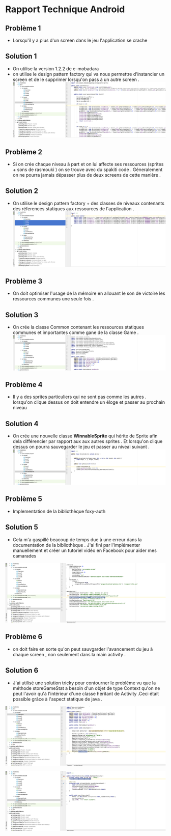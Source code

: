 # Rapport Technique Android

## Problème 1

* Lorsqu'il y a plus d'un screen dans le jeu l'application se crache

## Solution 1

* On utilise la version 1.2.2 de e-mobadara
* on utilise le design pattern factory qui va nous permettre d'instancier un screen et de le supprimer lorsqu'on pass à un autre screen .
![Image of Yaktocat](sol1.png)

## Problème 2

* Si on crée chaque niveau à part et on lui affecte ses ressources (sprites + sons de rasmouki ) on se trouve avec du spakiti code  . Géneralement on ne pourra jamais dépasser plus de deux screens de cette manière .

## Solution 2

* On utilise le design pattern factory + des classes de niveaux contenants des réferences statiques aux ressources de l'application .
![Image of Yaktocat](sol2.png)

## Problème 3 

 * On doit optimiser l'usage de la mémoire en allouant le son de victoire les ressources communes une seule fois .

## Solution 3

 * On crée la classe Common contenant les ressources statiques communes et importantes comme gane de la classe Game .
 ![Image of Yaktocat](sol3.png)
## Problème 4
 
 * Il y a des sprites particuliers qui ne sont pas comme les autres . lorsqu'on clique dessus on doit entendre un éloge et passer au prochain niveau

## Solution 4

 * On crée une nouvelle classe **WinnableSprite** qui hérite de Sprite afin dela différencier par rapport aux aux autres sprites . Et lorsqu'on clique dessus on pourra sauvegarder le jeu et passer au niveai suivant .
![Image of Yaktocat](sol4.png)




## Problème 5

 * Implementation de la bibliothèque foxy-auth

## Solution 5

 * Cela m'a gaspillé beacoup de temps due à une erreur dans la documentation de la bibliothèque . J'ai fini par l'implémenter manuellement et créer un tutoriel vidéo en Facebook pour aider mes camarades 

 ![Image of Yaktocat](sol5.png)

## Problème 6

 * on doit faire en sorte qu'on peut sauvgarder l'avancement du jeu à chaque screen , non seulement dans la main activity .

 ## Solution 6

 * J'ai utilisé une solution tricky pour contourner le problème vu que la méthode storeGameStat a besoin d'un objet de type Context qu'on ne peut l'avoir qu'à l'intérieur d'une classe héritant de Activity .Ceci était possible grâce à l'aspect statique de java .

 ![Image of Yaktocat](sol6-1.png)

 ![Image of Yaktocat](sol6-2.png)